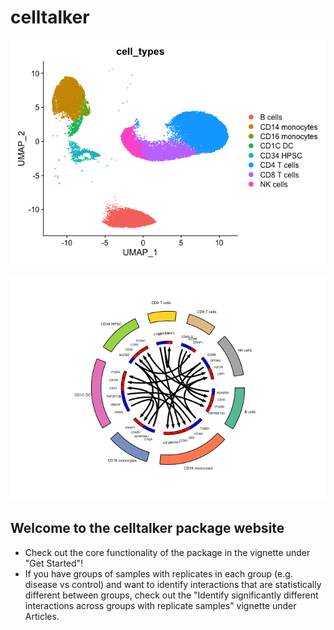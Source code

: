 # celltalker

![Image1](man/figures/README-example-1.png)

![Image2](man/figures/README-example-2.png)

## Welcome to the celltalker package website
- Check out the core functionality of the package in the vignette under "Get Started"!
- If you have groups of samples with replicates in each group (e.g. disease vs control) and want to identify interactions that are statistically different between groups, check out the "Identify significantly different interactions across groups with replicate samples" vignette under Articles.
